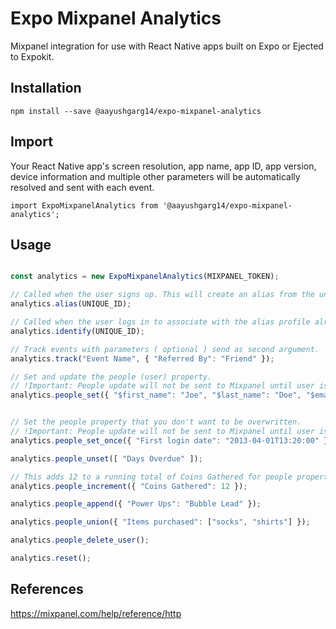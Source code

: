 Expo Mixpanel Analytics
=========

Mixpanel integration for use with React Native apps built on Expo or Ejected to Expokit.

## Installation

```
npm install --save @aayushgarg14/expo-mixpanel-analytics
```

## Import

Your React Native app's screen resolution, app name, app ID, app version, device information and multiple other parameters will be automatically resolved and sent with each event.
```
import ExpoMixpanelAnalytics from '@aayushgarg14/expo-mixpanel-analytics';
```

## Usage
```js

const analytics = new ExpoMixpanelAnalytics(MIXPANEL_TOKEN);

// Called when the user signs up. This will create an alias from the unique Id provided, for the user profile.
analytics.alias(UNIQUE_ID);

// Called when the user logs in to associate with the alias profile already created. This helps if the user logs in from another device.
analytics.identify(UNIQUE_ID);

// Track events with parameters ( optional ) send as second argument.
analytics.track("Event Name", { "Referred By": "Friend" });

// Set and update the people (user) property.
// !Important: People update will not be sent to Mixpanel until user is identified via alias or identity call.
analytics.people_set({ "$first_name": "Joe", "$last_name": "Doe", "$email": "joe.doe@example.com", "$created": "2013-04-01T13:20:00", "$phone": "4805551212", "Address": "1313 Mockingbird Lane", "Birthday": "1948-01-01" });


// Set the people property that you don't want to be overwritten.
// !Important: People update will not be sent to Mixpanel until user is identified via alias or identity call.
analytics.people_set_once({ "First login date": "2013-04-01T13:20:00" });

analytics.people_unset([ "Days Overdue" ]);

// This adds 12 to a running total of Coins Gathered for people property
analytics.people_increment({ "Coins Gathered": 12 });

analytics.people_append({ "Power Ups": "Bubble Lead" });

analytics.people_union({ "Items purchased": ["socks", "shirts"] });

analytics.people_delete_user();

analytics.reset();

```

## References
https://mixpanel.com/help/reference/http